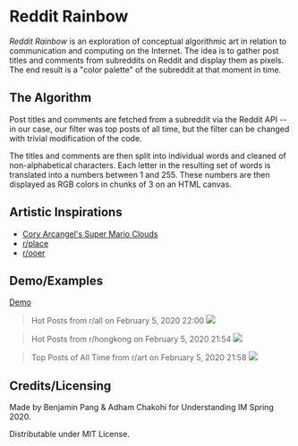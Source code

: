 # Reddit Rainbow

*Reddit Rainbow* is an exploration of conceptual algorithmic art in relation to communication and computing on the Internet. The idea is to gather post titles and comments from subreddits on Reddit and display them as pixels. The end result is a "color palette" of the subreddit at that moment in time.

## The Algorithm

Post titles and comments are fetched from a subreddit via the Reddit API -- in our case, our filter was top posts of all time, but the filter can be changed with trivial modification of the code.

The titles and comments are then split into individual words and cleaned of non-alphabetical characters. Each letter in the resulting set of words is translated into a numbers between 1 and 255. These numbers are then displayed as RGB colors in chunks of 3 on an HTML canvas.

## Artistic Inspirations

- [Cory Arcangel's Super Mario Clouds](http://www.coryarcangel.com/things-i-made/2002-001-super-mario-clouds)
- [r/place](https://www.reddit.com/r/place)
- [r/ooer](https://www.reddit.com/r/ooer)

## Demo/Examples

[Demo](https://bennyboy.tech/rainbow)


> Hot Posts from r/all on February 5, 2020 22:00
> ![](https://github.com/molarmanful/rainbow/blob/master/examples/hot_all_02_05_2020_22_00.png)


> Hot Posts from r/hongkong on February 5, 2020 21:54
> ![](https://github.com/molarmanful/rainbow/blob/master/examples/hot_hongkong_02_05_2020_21_54.png)

> Top Posts of All Time from r/art on February 5, 2020 21:58
> ![](https://github.com/molarmanful/rainbow/blob/master/examples/top_art_02_05_2020_21_58.png)

## Credits/Licensing

Made by Benjamin Pang & Adham Chakohi for Understanding IM Spring 2020.

Distributable under MIT License.

